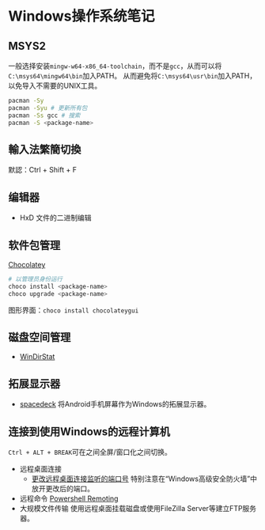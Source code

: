 # Windows操作系统笔记

## MSYS2

一般选择安装`mingw-w64-x86_64-toolchain`，而不是`gcc`，从而可以将`C:\msys64\mingw64\bin`加入PATH。
从而避免将`C:\msys64\usr\bin`加入PATH，以免导入不需要的UNIX工具。

```sh
pacman -Sy
pacman -Syu # 更新所有包
pacman -Ss gcc # 搜索
pacman -S <package-name>
```

## 輸入法繁簡切換

默認：Ctrl + Shift + F

## 编辑器

- HxD 文件的二进制编辑

## 软件包管理

[Chocolatey](https://chocolatey.org/)

```ps1
# 以管理员身份运行
choco install <package-name>
choco upgrade <package-name>
```

图形界面：`choco install chocolateygui`

## 磁盘空间管理

- [WinDirStat](https://windirstat.net/)

## 拓展显示器

- [spacedeck](http://spacedesk.com/) 将Android手机屏幕作为Windows的拓展显示器。

## 连接到使用Windows的远程计算机

`Ctrl + ALT + BREAK`可在之间全屏/窗口化之间切换。

- 远程桌面连接
  - [更改远程桌面连接监听的端口号](https://docs.microsoft.com/en-us/windows-server/remote/remote-desktop-services/clients/change-listening-port) 特别注意在“Windows高级安全防火墙”中放开更改后的端口。
- 远程命令 [Powershell Remoting](https://docs.microsoft.com/zh-cn/powershell/scripting/learn/remoting/running-remote-commands?view=powershell-6)
- 大规模文件传输 使用远程桌面挂载磁盘或使用FileZilla Server等建立FTP服务器。
